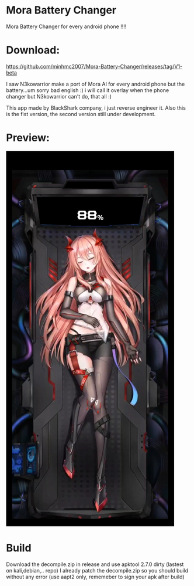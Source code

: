 # Mora Battery Changer
Mora Battery Changer for every android phone !!!!

# Download: 
https://github.com/minhmc2007/Mora-Battery-Changer/releases/tag/V1-beta

I saw N3kowarrior make a port of Mora AI for every android phone but the battery...um sorry bad english :) i will call it overlay when the phone changer but N3kowarrior can't do, that all :)

This app made by BlackShark company, i just reverse engineer it. Also this is the fist version, the second version still under development.

# Preview:
![Preview](preview.jpg)

# Build
Download the decompile.zip in release and use apktool 2.7.0 dirty (lastest on kali,debian,.. repo) I already patch the decompile.zip so you should build without any error (use aapt2 only, rememeber to sign your apk after build)